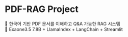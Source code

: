 # PDF-RAG Project

📄 한국어 기반 PDF 문서를 이해하고 Q&A 가능한 RAG 시스템  
🧠 Exaone3.5 7.8B + LlamaIndex + LangChain + Streamlit  